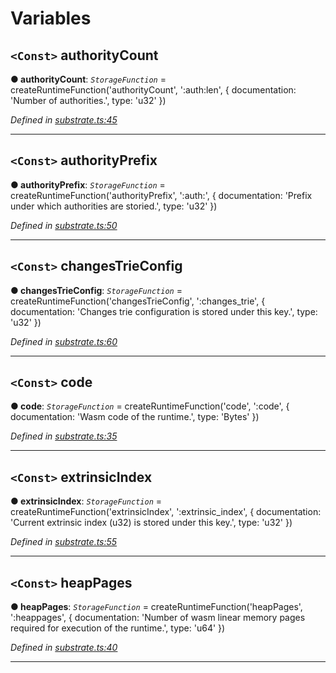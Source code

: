 

# Variables

<a id="authoritycount"></a>

## `<Const>` authorityCount

**● authorityCount**: *`StorageFunction`* =  createRuntimeFunction('authorityCount', ':auth:len', {
  documentation: 'Number of authorities.',
  type: 'u32'
})

*Defined in [substrate.ts:45](https://github.com/polkadot-js/api/blob/5b97824/packages/type-storage/src/substrate.ts#L45)*

___
<a id="authorityprefix"></a>

## `<Const>` authorityPrefix

**● authorityPrefix**: *`StorageFunction`* =  createRuntimeFunction('authorityPrefix', ':auth:', {
  documentation: 'Prefix under which authorities are storied.',
  type: 'u32'
})

*Defined in [substrate.ts:50](https://github.com/polkadot-js/api/blob/5b97824/packages/type-storage/src/substrate.ts#L50)*

___
<a id="changestrieconfig"></a>

## `<Const>` changesTrieConfig

**● changesTrieConfig**: *`StorageFunction`* =  createRuntimeFunction('changesTrieConfig', ':changes_trie', {
  documentation: 'Changes trie configuration is stored under this key.',
  type: 'u32'
})

*Defined in [substrate.ts:60](https://github.com/polkadot-js/api/blob/5b97824/packages/type-storage/src/substrate.ts#L60)*

___
<a id="code"></a>

## `<Const>` code

**● code**: *`StorageFunction`* =  createRuntimeFunction('code', ':code', {
  documentation: 'Wasm code of the runtime.',
  type: 'Bytes'
})

*Defined in [substrate.ts:35](https://github.com/polkadot-js/api/blob/5b97824/packages/type-storage/src/substrate.ts#L35)*

___
<a id="extrinsicindex"></a>

## `<Const>` extrinsicIndex

**● extrinsicIndex**: *`StorageFunction`* =  createRuntimeFunction('extrinsicIndex', ':extrinsic_index', {
  documentation: 'Current extrinsic index (u32) is stored under this key.',
  type: 'u32'
})

*Defined in [substrate.ts:55](https://github.com/polkadot-js/api/blob/5b97824/packages/type-storage/src/substrate.ts#L55)*

___
<a id="heappages"></a>

## `<Const>` heapPages

**● heapPages**: *`StorageFunction`* =  createRuntimeFunction('heapPages', ':heappages', {
  documentation: 'Number of wasm linear memory pages required for execution of the runtime.',
  type: 'u64'
})

*Defined in [substrate.ts:40](https://github.com/polkadot-js/api/blob/5b97824/packages/type-storage/src/substrate.ts#L40)*

___

